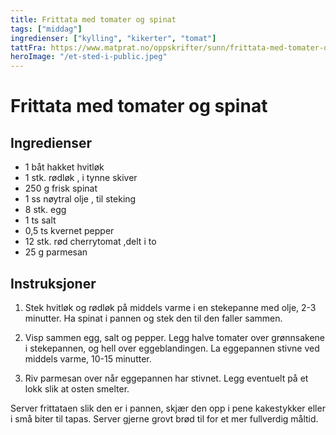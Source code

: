 ```yaml
---
title: Frittata med tomater og spinat
tags: ["middag"]
ingredienser: ["kylling", "kikerter", "tomat"]
tattFra: https://www.matprat.no/oppskrifter/sunn/frittata-med-tomater-og-spinat/
heroImage: "/et-sted-i-public.jpeg"
---
```


# Frittata med tomater og spinat

## Ingredienser

- 1 båt hakket hvitløk
- 1 stk. rødløk , i tynne skiver
- 250 g frisk spinat
- 1 ss nøytral olje , til steking
- 8 stk. egg
- 1 ts salt
- 0,5 ts kvernet pepper
- 12 stk. rød cherrytomat ,delt i to
- 25 g parmesan

## Instruksjoner

1. Stek hvitløk og rødløk på middels varme i en stekepanne med olje, 2-3 minutter. Ha spinat i pannen og stek den til den faller sammen.

2. Visp sammen egg, salt og pepper. Legg halve tomater over grønnsakene i stekepannen, og hell over eggeblandingen. La eggepannen stivne ved middels varme, 10-15 minutter.

3. Riv parmesan over når eggepannen har stivnet. Legg eventuelt på et lokk slik at osten smelter.

Server frittataen slik den er i pannen, skjær den opp i pene kakestykker eller i små biter til tapas. Server gjerne grovt brød til for et mer fullverdig måltid.
